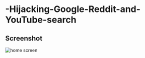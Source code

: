 # -Hijacking-Google-Reddit-and-YouTube-search

## Screenshot
![home screen](Assests/homescreen.png)

